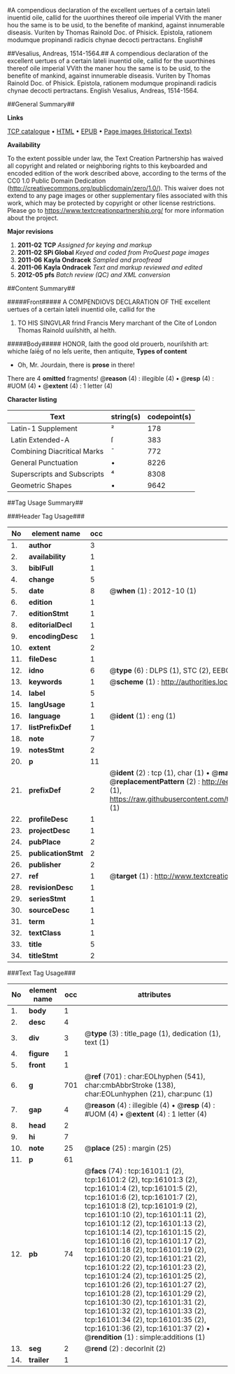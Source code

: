#A compendious declaration of the excellent uertues of a certain lateli inuentid oile, callid for the uuorthines thereof oile imperial VVith the maner hou the same is to be usid, to the benefite of mankind, against innumerable diseasis. Vuriten by Thomas Rainold Doc. of Phisick. Epistola, rationem modumque propinandi radicis chynae decocti pertractans. English#

##Vesalius, Andreas, 1514-1564.##
A compendious declaration of the excellent uertues of a certain lateli inuentid oile, callid for the uuorthines thereof oile imperial VVith the maner hou the same is to be usid, to the benefite of mankind, against innumerable diseasis. Vuriten by Thomas Rainold Doc. of Phisick.
Epistola, rationem modumque propinandi radicis chynae decocti pertractans. English
Vesalius, Andreas, 1514-1564.

##General Summary##

**Links**

[TCP catalogue](http://www.ota.ox.ac.uk/tcp/)  • 
[HTML](http://tei.it.ox.ac.uk/tcp/Texts-HTML/free/A10/A10504.html)  • 
[EPUB](http://tei.it.ox.ac.uk/tcp/Texts-EPUB/free/A10/A10504.epub) • 
[Page images (Historical Texts)](https://historicaltexts.jisc.ac.uk/eebo-99850866e)

**Availability**

To the extent possible under law, the Text Creation Partnership has waived all copyright and related or neighboring rights to this keyboarded and encoded edition of the work described above, according to the terms of the CC0 1.0 Public Domain Dedication (http://creativecommons.org/publicdomain/zero/1.0/). This waiver does not extend to any page images or other supplementary files associated with this work, which may be protected by copyright or other license restrictions. Please go to https://www.textcreationpartnership.org/ for more information about the project.

**Major revisions**

1. __2011-02__ __TCP__ *Assigned for keying and markup*
1. __2011-02__ __SPi Global__ *Keyed and coded from ProQuest page images*
1. __2011-06__ __Kayla Ondracek__ *Sampled and proofread*
1. __2011-06__ __Kayla Ondracek__ *Text and markup reviewed and edited*
1. __2012-05__ __pfs__ *Batch review (QC) and XML conversion*

##Content Summary##

#####Front#####
A COMPENDIOVS DECLARATION OF THE excellent uertues of a certain lateli inuentid oile, callid for the
1. TO HIS SINGVLAR frind Francis Mery marchant of the Cite of London Thomas Rainold uuiſshith, al helth.

#####Body#####
HONOR, ſaith the good old prouerb, nouriſshith art: whiche ſaiēg of no leſs uerite, then antiquite,
**Types of content**

  * Oh, Mr. Jourdain, there is **prose** in there!

There are 4 **omitted** fragments! 
 @__reason__ (4) : illegible (4)  •  @__resp__ (4) : #UOM (4)  •  @__extent__ (4) : 1 letter (4)

**Character listing**


|Text|string(s)|codepoint(s)|
|---|---|---|
|Latin-1 Supplement|²|178|
|Latin Extended-A|ſ|383|
|Combining             Diacritical Marks|̄|772|
|General Punctuation|•|8226|
|Superscripts             and Subscripts|⁴|8308|
|Geometric Shapes|▪|9642|

##Tag Usage Summary##

###Header Tag Usage###

|No|element name|occ|attributes|
|---|---|---|---|
|1.|__author__|3||
|2.|__availability__|1||
|3.|__biblFull__|1||
|4.|__change__|5||
|5.|__date__|8| @__when__ (1) : 2012-10 (1)|
|6.|__edition__|1||
|7.|__editionStmt__|1||
|8.|__editorialDecl__|1||
|9.|__encodingDesc__|1||
|10.|__extent__|2||
|11.|__fileDesc__|1||
|12.|__idno__|6| @__type__ (6) : DLPS (1), STC (2), EEBO-CITATION (1), PROQUEST (1), VID (1)|
|13.|__keywords__|1| @__scheme__ (1) : http://authorities.loc.gov/ (1)|
|14.|__label__|5||
|15.|__langUsage__|1||
|16.|__language__|1| @__ident__ (1) : eng (1)|
|17.|__listPrefixDef__|1||
|18.|__note__|7||
|19.|__notesStmt__|2||
|20.|__p__|11||
|21.|__prefixDef__|2| @__ident__ (2) : tcp (1), char (1)  •  @__matchPattern__ (2) : ([0-9\-]+):([0-9IVX]+) (1), (.+) (1)  •  @__replacementPattern__ (2) : http://eebo.chadwyck.com/downloadtiff?vid=$1&page=$2 (1), https://raw.githubusercontent.com/textcreationpartnership/Texts/master/tcpchars.xml#$1 (1)|
|22.|__profileDesc__|1||
|23.|__projectDesc__|1||
|24.|__pubPlace__|2||
|25.|__publicationStmt__|2||
|26.|__publisher__|2||
|27.|__ref__|1| @__target__ (1) : http://www.textcreationpartnership.org/docs/. (1)|
|28.|__revisionDesc__|1||
|29.|__seriesStmt__|1||
|30.|__sourceDesc__|1||
|31.|__term__|1||
|32.|__textClass__|1||
|33.|__title__|5||
|34.|__titleStmt__|2||


###Text Tag Usage###

|No|element name|occ|attributes|
|---|---|---|---|
|1.|__body__|1||
|2.|__desc__|4||
|3.|__div__|3| @__type__ (3) : title_page (1), dedication (1), text (1)|
|4.|__figure__|1||
|5.|__front__|1||
|6.|__g__|701| @__ref__ (701) : char:EOLhyphen (541), char:cmbAbbrStroke (138), char:EOLunhyphen (21), char:punc (1)|
|7.|__gap__|4| @__reason__ (4) : illegible (4)  •  @__resp__ (4) : #UOM (4)  •  @__extent__ (4) : 1 letter (4)|
|8.|__head__|2||
|9.|__hi__|7||
|10.|__note__|25| @__place__ (25) : margin (25)|
|11.|__p__|61||
|12.|__pb__|74| @__facs__ (74) : tcp:16101:1 (2), tcp:16101:2 (2), tcp:16101:3 (2), tcp:16101:4 (2), tcp:16101:5 (2), tcp:16101:6 (2), tcp:16101:7 (2), tcp:16101:8 (2), tcp:16101:9 (2), tcp:16101:10 (2), tcp:16101:11 (2), tcp:16101:12 (2), tcp:16101:13 (2), tcp:16101:14 (2), tcp:16101:15 (2), tcp:16101:16 (2), tcp:16101:17 (2), tcp:16101:18 (2), tcp:16101:19 (2), tcp:16101:20 (2), tcp:16101:21 (2), tcp:16101:22 (2), tcp:16101:23 (2), tcp:16101:24 (2), tcp:16101:25 (2), tcp:16101:26 (2), tcp:16101:27 (2), tcp:16101:28 (2), tcp:16101:29 (2), tcp:16101:30 (2), tcp:16101:31 (2), tcp:16101:32 (2), tcp:16101:33 (2), tcp:16101:34 (2), tcp:16101:35 (2), tcp:16101:36 (2), tcp:16101:37 (2)  •  @__rendition__ (1) : simple:additions (1)|
|13.|__seg__|2| @__rend__ (2) : decorInit (2)|
|14.|__trailer__|1||
